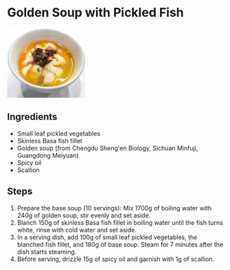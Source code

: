 # Golden Soup with Pickled Fish

![Golden Soup with Pickled Fish](/images/金汤酸菜鱼.png)

## Ingredients

- Small leaf pickled vegetables
- Skinless Basa fish fillet
- Golden soup (from Chengdu Sheng'en Biology, Sichuan Minfuji, Guangdong Meiyuan)
- Spicy oil
- Scallion

## Steps

1. Prepare the base soup (10 servings): Mix 1700g of boiling water with 240g of golden soup, stir evenly and set aside.
2. Blanch 150g of skinless Basa fish fillet in boiling water until the fish turns white, rinse with cold water and set aside.
3. In a serving dish, add 100g of small leaf pickled vegetables, the blanched fish fillet, and 180g of base soup. Steam for 7 minutes after the dish starts steaming.
4. Before serving, drizzle 15g of spicy oil and garnish with 1g of scallion.
